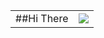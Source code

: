 


<table>
    <tr>
      <td><div> ##Hi There</div></td><td><img src="https://media.giphy.com/media/Nx0rz3jtxtEre/giphy.gif"></td>
    </tr>
</table>
